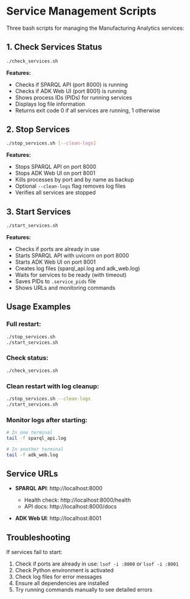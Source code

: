 # Service Management Scripts

Three bash scripts for managing the Manufacturing Analytics services:

## 1. Check Services Status

```bash
./check_services.sh
```

**Features:**
- Checks if SPARQL API (port 8000) is running
- Checks if ADK Web UI (port 8001) is running
- Shows process IDs (PIDs) for running services
- Displays log file information
- Returns exit code 0 if all services are running, 1 otherwise

## 2. Stop Services

```bash
./stop_services.sh [--clean-logs]
```

**Features:**
- Stops SPARQL API on port 8000
- Stops ADK Web UI on port 8001
- Kills processes by port and by name as backup
- Optional `--clean-logs` flag removes log files
- Verifies all services are stopped

## 3. Start Services

```bash
./start_services.sh
```

**Features:**
- Checks if ports are already in use
- Starts SPARQL API with uvicorn on port 8000
- Starts ADK Web UI on port 8001
- Creates log files (sparql_api.log and adk_web.log)
- Waits for services to be ready (with timeout)
- Saves PIDs to `.service_pids` file
- Shows URLs and monitoring commands

## Usage Examples

### Full restart:
```bash
./stop_services.sh
./start_services.sh
```

### Check status:
```bash
./check_services.sh
```

### Clean restart with log cleanup:
```bash
./stop_services.sh --clean-logs
./start_services.sh
```

### Monitor logs after starting:
```bash
# In one terminal
tail -f sparql_api.log

# In another terminal
tail -f adk_web.log
```

## Service URLs

- **SPARQL API**: http://localhost:8000
  - Health check: http://localhost:8000/health
  - API docs: http://localhost:8000/docs
  
- **ADK Web UI**: http://localhost:8001

## Troubleshooting

If services fail to start:
1. Check if ports are already in use: `lsof -i :8000` or `lsof -i :8001`
2. Check Python environment is activated
3. Check log files for error messages
4. Ensure all dependencies are installed
5. Try running commands manually to see detailed errors